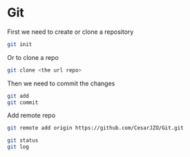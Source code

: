 # Git

First we need to create or clone a repository

~~~bash
git init
~~~

Or to clone a repo

```bash
git clone <the url repo>
```

Then we need to commit the changes

~~~bash
git add
git commit
~~~

Add remote repo

~~~bash
git remote add origin https://github.com/CesarJZO/Git.git
~~~

```bash
git status
git log
```

